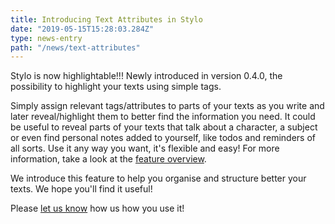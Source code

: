 ```yaml
---
title: Introducing Text Attributes in Stylo
date: "2019-05-15T15:28:03.284Z"
type: news-entry
path: "/news/text-attributes"
---
```

 
Stylo is now highlightable!!! Newly introduced in version 0.4.0, the possibility to highlight your texts using simple tags. 

Simply assign relevant tags/attributes to parts of your texts as you write and later reveal/highlight them to better find the information you need. It could be useful to reveal parts of your texts that talk about a character, a subject or even find personal notes added to yourself, like todos and reminders of all sorts. Use it any way you want, it's flexible and easy! For more information, take a look at the [feature overview](/stylo/documentation/stylo-essentials#text-attributes).  

We introduce this feature to help you organise and structure better your texts. We hope you'll find it useful! 

Please [let us know](/contact) how us how you use it!